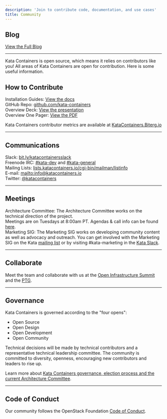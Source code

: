 ```yaml
---
description: 'Join to contribute code, documentation, and use cases'
title: Community
---
```

## Blog

<p><a href="https://medium.com/kata-containers/" target="_blank">View the Full Blog</a></p>
<last-posts/>

- - -

Kata Containers is open source, which means it relies on contributors like you! All areas of Kata Containers are open for contribution. Here is some useful information.

## How to Contribute

Installation Guides: [View the docs](https://github.com/kata-containers/documentation/tree/master/install)\
GitHub Repo: [github.com/kata-containers](https://github.com/kata-containers)\
Overview Deck: [View the presentation](https://katacontainers.io/media/uploads/katacontainers/uploads/katacontainers/kata-containers-on-boarding-deck-for-website01022018.pdf)\
Overview One Pager: [View the PDF](https://katacontainers.io/media/uploads/katacontainers/uploads/katacontainers/kata_containers_overview.pdf)  

Kata Containers contributor metrics are available at [KataContainers.Biterg.io](https://KataContainers.Biterg.io)

- - -

## Communications

Slack: [bit.ly/katacontainersslack](http://bit.ly/katacontainersslack)\
Freenode IRC: [\#kata-dev](http://webchat.freenode.net/?channels=kata-dev) and [\#kata-general](http://webchat.freenode.net/?channels=kata-general)\
Mailing Lists: [lists.katacontainers.io/cgi-bin/mailman/listinfo](http://lists.katacontainers.io/cgi-bin/mailman/listinfo)\
E-mail: <mailto:info@katacontainers.io>\
Twitter: [@katacontainers](https://twitter.com/katacontainers)  

- - -

## Meetings

Architecture Committee: The Architecture Committee works on the technical direction of the project.\
Meetings are on Tuesdays at 8:00am PT. Agendas & call info can be found [here](https://etherpad.openstack.org/p/katacontainers-2019-architecture-committee-mtgs).\
Marketing SIG: The Marketing SIG works on developing community content as well as advocacy and outreach. You can get involved with the Marketing SIG on the Kata [mailing list](http://lists.katacontainers.io/cgi-bin/mailman/listinfo) or by visiting #kata-marketing in the [Kata Slack](https://katacontainers.slack.com/).

- - -

## Collaborate

Meet the team and collaborate with us at the [Open Infrastructure Summit](https://www.openstack.org/summit/) and the [PTG](https://openstack.org/ptg).

- - -

## Governance

Kata Containers is governed according to the "four opens":

* Open Source
* Open Design
* Open Development
* Open Community

Technical decisions will be made by technical contributors and a representative technical leadership committee. The community is committed to diversity, openness, encouraging new contributors and leaders to rise up.

Learn more about [Kata Containers governance, election process and the current Architecture Committee](https://github.com/kata-containers/community). 

- - -

## Code of Conduct

Our community follows the OpenStack Foundation [Code of Conduct](https://www.openstack.org/legal/community-code-of-conduct/).
